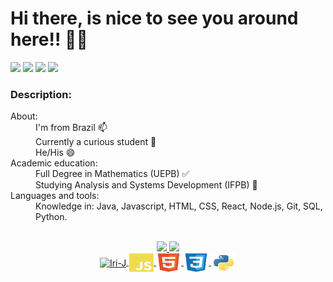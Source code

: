 <h1>Hi there, is nice to see you around here!! 🧙‍♂️</h1> 
<div> 
  <a href="https://www.youtube.com/channel/UCMDkQEurzPXSQrZgWFZFEcg" target="_blank"><img src="https://img.shields.io/badge/YouTube-FF0000?style=for-the-badge&logo=youtube&logoColor=white" target="_blank"></a>
  <a href="https://www.instagram.com/iriedsonsouto/" target="_blank"><img src="https://img.shields.io/badge/-Instagram-%23E4405F?style=for-the-badge&logo=instagram&logoColor=white" target="_blank"></a>
  <a href = "mailto:iriedson.souto@academico.ifpb.edu.br"><img src="https://img.shields.io/badge/-Gmail-%23333?style=for-the-badge&logo=gmail&logoColor=white" target="_blank"></a>
  <a href="https://www.linkedin.com/in/iriedson-souto-maior-de-moraes-vilar-457781209" target="_blank"><img src="https://img.shields.io/badge/-LinkedIn-%230077B5?style=for-the-badge&logo=linkedin&logoColor=white" target="_blank"></a> 
</div>
<p>
<div class=informacoes>
  <h3>Description:</h3>
    <dl>
      <dt>About:</dt>
        <dd>I'm from Brazil 📫</dd>
        <dd>Currently a curious student 🔭</dd>
        <dd>He/His 😄</dd>
      <dt>Academic education:</dt>
        <dd>Full Degree in Mathematics (UEPB) ✅</dd>
        <dd>Studying Analysis and Systems Development  (IFPB) 🔄</dd>
      <dt>Languages and tools:</dt>
        <dd>Knowledge in: Java, Javascript, HTML, CSS, React, Node.js, Git, SQL, Python.
      </dd>
    </dl>
<div align="center"><br>
  <a href="https://github.com/IriedsonSouto/IriedsonSouto">
  <img height="180em" src="https://github-readme-stats.vercel.app/api?username=IriedsonSouto&show_icons=true&theme=dracula&include_all_commits=true&count_private=true"/>
  <img height="180em" src="https://github-readme-stats.vercel.app/api/top-langs/?username=IriedsonSouto&layout=compact&langs_count=7&theme=dracula"/>
</div>
<div align="center" style="display: inline_block">
<img align="center" alt="Iri-J" height="30" width="40" src="https://cdn.jsdelivr.net/gh/devicons/devicon/icons/java/java-plain.svg">
<img align="center" alt="Iri-Js" height="30" width="40" src="https://raw.githubusercontent.com/devicons/devicon/master/icons/javascript/javascript-plain.svg">
<img align="center" alt="Iri-HTML" height="30" width="40" src="https://raw.githubusercontent.com/devicons/devicon/master/icons/html5/html5-original.svg">
<img align="center" alt="Iri-CSS" height="30" width="40" src="https://raw.githubusercontent.com/devicons/devicon/master/icons/css3/css3-original.svg">
<img align="center" alt="Iri-Python" height="30" width="40" src="https://raw.githubusercontent.com/devicons/devicon/master/icons/python/python-original.svg">
</div>






